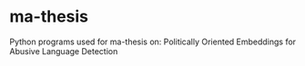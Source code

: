 # ma-thesis

Python programs used for ma-thesis on: Politically Oriented Embeddings for Abusive Language Detection
